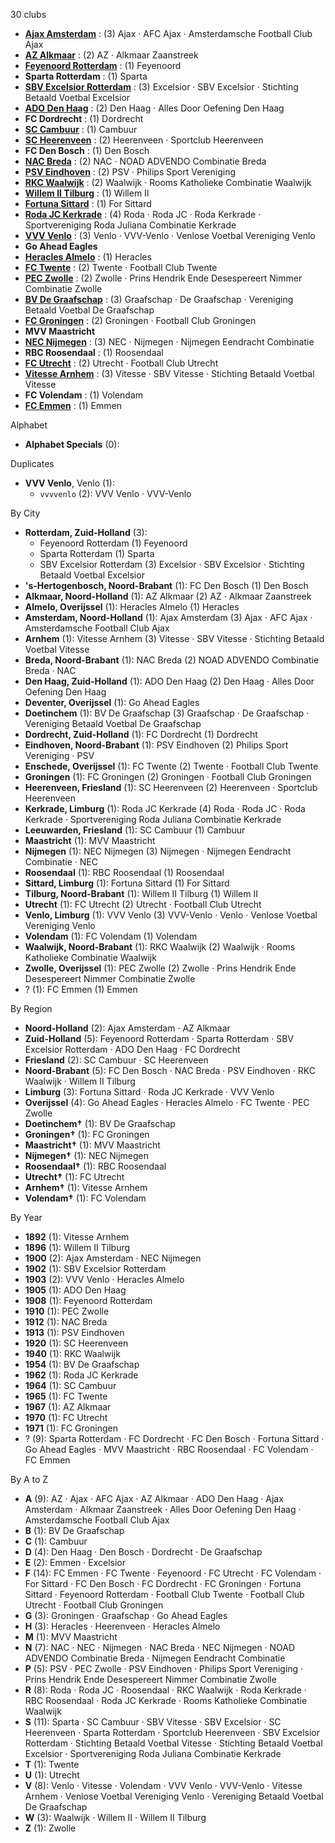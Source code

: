 30 clubs

- [**Ajax Amsterdam**](https://en.wikipedia.org/wiki/AFC_Ajax) : (3) Ajax · AFC Ajax · Amsterdamsche Football Club Ajax
- [**AZ Alkmaar**](https://en.wikipedia.org/wiki/AZ_Alkmaar) : (2) AZ · Alkmaar Zaanstreek
- [**Feyenoord Rotterdam**](https://en.wikipedia.org/wiki/Feyenoord) : (1) Feyenoord
- **Sparta Rotterdam** : (1) Sparta
- [**SBV Excelsior Rotterdam**](https://en.wikipedia.org/wiki/SBV_Excelsior) : (3) Excelsior · SBV Excelsior · Stichting Betaald Voetbal Excelsior
- [**ADO Den Haag**](https://en.wikipedia.org/wiki/ADO_Den_Haag) : (2) Den Haag · Alles Door Oefening Den Haag
- **FC Dordrecht** : (1) Dordrecht
- [**SC Cambuur**](https://en.wikipedia.org/wiki/SC_Cambuur) : (1) Cambuur
- [**SC Heerenveen**](https://en.wikipedia.org/wiki/SC_Heerenveen) : (2) Heerenveen · Sportclub Heerenveen
- **FC Den Bosch** : (1) Den Bosch
- [**NAC Breda**](https://en.wikipedia.org/wiki/NAC_Breda) : (2) NAC · NOAD ADVENDO Combinatie Breda
- [**PSV Eindhoven**](https://en.wikipedia.org/wiki/PSV_Eindhoven) : (2) PSV · Philips Sport Vereniging
- [**RKC Waalwijk**](https://en.wikipedia.org/wiki/RKC_Waalwijk) : (2) Waalwijk · Rooms Katholieke Combinatie Waalwijk
- [**Willem II Tilburg**](https://en.wikipedia.org/wiki/Willem_II_(football_club)) : (1) Willem II
- [**Fortuna Sittard**](https://en.wikipedia.org/wiki/Fortuna_Sittard) : (1) For Sittard
- [**Roda JC Kerkrade**](https://en.wikipedia.org/wiki/Roda_JC_Kerkrade) : (4) Roda · Roda JC · Roda Kerkrade · Sportvereniging Roda Juliana Combinatie Kerkrade
- [**VVV Venlo**](https://en.wikipedia.org/wiki/VVV-Venlo) : (3) Venlo · VVV-Venlo · Venlose Voetbal Vereniging Venlo
- **Go Ahead Eagles**
- [**Heracles Almelo**](https://en.wikipedia.org/wiki/Heracles_Almelo) : (1) Heracles
- [**FC Twente**](https://en.wikipedia.org/wiki/FC_Twente) : (2) Twente · Football Club Twente
- [**PEC Zwolle**](https://en.wikipedia.org/wiki/PEC_Zwolle) : (2) Zwolle · Prins Hendrik Ende Desespereert Nimmer Combinatie Zwolle
- [**BV De Graafschap**](https://en.wikipedia.org/wiki/De_Graafschap) : (3) Graafschap · De Graafschap · Vereniging Betaald Voetbal De Graafschap
- [**FC Groningen**](https://en.wikipedia.org/wiki/FC_Groningen) : (2) Groningen · Football Club Groningen
- **MVV Maastricht**
- [**NEC Nijmegen**](https://en.wikipedia.org/wiki/N.E.C._(football_club)) : (3) NEC · Nijmegen · Nijmegen Eendracht Combinatie
- **RBC Roosendaal** : (1) Roosendaal
- [**FC Utrecht**](https://en.wikipedia.org/wiki/FC_Utrecht) : (2) Utrecht · Football Club Utrecht
- [**Vitesse Arnhem**](https://en.wikipedia.org/wiki/SBV_Vitesse) : (3) Vitesse · SBV Vitesse · Stichting Betaald Voetbal Vitesse
- **FC Volendam** : (1) Volendam
- [**FC Emmen**](https://en.wikipedia.org/wiki/FC_Emmen) : (1) Emmen




Alphabet

- **Alphabet Specials** (0): 




Duplicates

- **VVV Venlo**, Venlo (1):
  - `vvvvenlo` (2): VVV Venlo · VVV-Venlo




By City

- **Rotterdam, Zuid-Holland** (3): 
  - Feyenoord Rotterdam  (1) Feyenoord
  - Sparta Rotterdam  (1) Sparta
  - SBV Excelsior Rotterdam  (3) Excelsior · SBV Excelsior · Stichting Betaald Voetbal Excelsior
- **'s-Hertogenbosch, Noord-Brabant** (1): FC Den Bosch  (1) Den Bosch
- **Alkmaar, Noord-Holland** (1): AZ Alkmaar  (2) AZ · Alkmaar Zaanstreek
- **Almelo, Overijssel** (1): Heracles Almelo  (1) Heracles
- **Amsterdam, Noord-Holland** (1): Ajax Amsterdam  (3) Ajax · AFC Ajax · Amsterdamsche Football Club Ajax
- **Arnhem** (1): Vitesse Arnhem  (3) Vitesse · SBV Vitesse · Stichting Betaald Voetbal Vitesse
- **Breda, Noord-Brabant** (1): NAC Breda  (2) NOAD ADVENDO Combinatie Breda · NAC
- **Den Haag, Zuid-Holland** (1): ADO Den Haag  (2) Den Haag · Alles Door Oefening Den Haag
- **Deventer, Overijssel** (1): Go Ahead Eagles 
- **Doetinchem** (1): BV De Graafschap  (3) Graafschap · De Graafschap · Vereniging Betaald Voetbal De Graafschap
- **Dordrecht, Zuid-Holland** (1): FC Dordrecht  (1) Dordrecht
- **Eindhoven, Noord-Brabant** (1): PSV Eindhoven  (2) Philips Sport Vereniging · PSV
- **Enschede, Overijssel** (1): FC Twente  (2) Twente · Football Club Twente
- **Groningen** (1): FC Groningen  (2) Groningen · Football Club Groningen
- **Heerenveen, Friesland** (1): SC Heerenveen  (2) Heerenveen · Sportclub Heerenveen
- **Kerkrade, Limburg** (1): Roda JC Kerkrade  (4) Roda · Roda JC · Roda Kerkrade · Sportvereniging Roda Juliana Combinatie Kerkrade
- **Leeuwarden, Friesland** (1): SC Cambuur  (1) Cambuur
- **Maastricht** (1): MVV Maastricht 
- **Nijmegen** (1): NEC Nijmegen  (3) Nijmegen · Nijmegen Eendracht Combinatie · NEC
- **Roosendaal** (1): RBC Roosendaal  (1) Roosendaal
- **Sittard, Limburg** (1): Fortuna Sittard  (1) For Sittard
- **Tilburg, Noord-Brabant** (1): Willem II Tilburg  (1) Willem II
- **Utrecht** (1): FC Utrecht  (2) Utrecht · Football Club Utrecht
- **Venlo, Limburg** (1): VVV Venlo  (3) VVV-Venlo · Venlo · Venlose Voetbal Vereniging Venlo
- **Volendam** (1): FC Volendam  (1) Volendam
- **Waalwijk, Noord-Brabant** (1): RKC Waalwijk  (2) Waalwijk · Rooms Katholieke Combinatie Waalwijk
- **Zwolle, Overijssel** (1): PEC Zwolle  (2) Zwolle · Prins Hendrik Ende Desespereert Nimmer Combinatie Zwolle
- ? (1): FC Emmen  (1) Emmen




By Region

- **Noord-Holland** (2):   Ajax Amsterdam · AZ Alkmaar
- **Zuid-Holland** (5):   Feyenoord Rotterdam · Sparta Rotterdam · SBV Excelsior Rotterdam · ADO Den Haag · FC Dordrecht
- **Friesland** (2):   SC Cambuur · SC Heerenveen
- **Noord-Brabant** (5):   FC Den Bosch · NAC Breda · PSV Eindhoven · RKC Waalwijk · Willem II Tilburg
- **Limburg** (3):   Fortuna Sittard · Roda JC Kerkrade · VVV Venlo
- **Overijssel** (4):   Go Ahead Eagles · Heracles Almelo · FC Twente · PEC Zwolle
- **Doetinchem†** (1):   BV De Graafschap
- **Groningen†** (1):   FC Groningen
- **Maastricht†** (1):   MVV Maastricht
- **Nijmegen†** (1):   NEC Nijmegen
- **Roosendaal†** (1):   RBC Roosendaal
- **Utrecht†** (1):   FC Utrecht
- **Arnhem†** (1):   Vitesse Arnhem
- **Volendam†** (1):   FC Volendam




By Year

- **1892** (1):   Vitesse Arnhem
- **1896** (1):   Willem II Tilburg
- **1900** (2):   Ajax Amsterdam · NEC Nijmegen
- **1902** (1):   SBV Excelsior Rotterdam
- **1903** (2):   VVV Venlo · Heracles Almelo
- **1905** (1):   ADO Den Haag
- **1908** (1):   Feyenoord Rotterdam
- **1910** (1):   PEC Zwolle
- **1912** (1):   NAC Breda
- **1913** (1):   PSV Eindhoven
- **1920** (1):   SC Heerenveen
- **1940** (1):   RKC Waalwijk
- **1954** (1):   BV De Graafschap
- **1962** (1):   Roda JC Kerkrade
- **1964** (1):   SC Cambuur
- **1965** (1):   FC Twente
- **1967** (1):   AZ Alkmaar
- **1970** (1):   FC Utrecht
- **1971** (1):   FC Groningen
- ? (9):   Sparta Rotterdam · FC Dordrecht · FC Den Bosch · Fortuna Sittard · Go Ahead Eagles · MVV Maastricht · RBC Roosendaal · FC Volendam · FC Emmen






By A to Z

- **A** (9): AZ · Ajax · AFC Ajax · AZ Alkmaar · ADO Den Haag · Ajax Amsterdam · Alkmaar Zaanstreek · Alles Door Oefening Den Haag · Amsterdamsche Football Club Ajax
- **B** (1): BV De Graafschap
- **C** (1): Cambuur
- **D** (4): Den Haag · Den Bosch · Dordrecht · De Graafschap
- **E** (2): Emmen · Excelsior
- **F** (14): FC Emmen · FC Twente · Feyenoord · FC Utrecht · FC Volendam · For Sittard · FC Den Bosch · FC Dordrecht · FC Groningen · Fortuna Sittard · Feyenoord Rotterdam · Football Club Twente · Football Club Utrecht · Football Club Groningen
- **G** (3): Groningen · Graafschap · Go Ahead Eagles
- **H** (3): Heracles · Heerenveen · Heracles Almelo
- **M** (1): MVV Maastricht
- **N** (7): NAC · NEC · Nijmegen · NAC Breda · NEC Nijmegen · NOAD ADVENDO Combinatie Breda · Nijmegen Eendracht Combinatie
- **P** (5): PSV · PEC Zwolle · PSV Eindhoven · Philips Sport Vereniging · Prins Hendrik Ende Desespereert Nimmer Combinatie Zwolle
- **R** (8): Roda · Roda JC · Roosendaal · RKC Waalwijk · Roda Kerkrade · RBC Roosendaal · Roda JC Kerkrade · Rooms Katholieke Combinatie Waalwijk
- **S** (11): Sparta · SC Cambuur · SBV Vitesse · SBV Excelsior · SC Heerenveen · Sparta Rotterdam · Sportclub Heerenveen · SBV Excelsior Rotterdam · Stichting Betaald Voetbal Vitesse · Stichting Betaald Voetbal Excelsior · Sportvereniging Roda Juliana Combinatie Kerkrade
- **T** (1): Twente
- **U** (1): Utrecht
- **V** (8): Venlo · Vitesse · Volendam · VVV Venlo · VVV-Venlo · Vitesse Arnhem · Venlose Voetbal Vereniging Venlo · Vereniging Betaald Voetbal De Graafschap
- **W** (3): Waalwijk · Willem II · Willem II Tilburg
- **Z** (1): Zwolle




